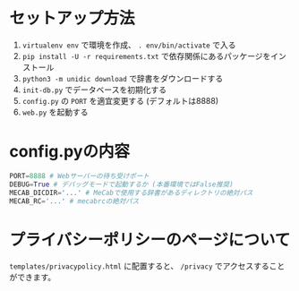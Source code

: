 # セットアップ方法
1. `virtualenv env` で環境を作成、 `. env/bin/activate` で入る
2. `pip install -U -r requirements.txt` で依存関係にあるパッケージをインストール
3. `python3 -m unidic download` で辞書をダウンロードする
4. `init-db.py` でデータベースを初期化する
5. `config.py` の `PORT` を適宜変更する (デフォルトは8888)
6. `web.py` を起動する

# config.pyの内容

```py
PORT=8888 # Webサーバーの待ち受けポート
DEBUG=True # デバッグモードで起動するか (本番環境ではFalse推奨)
MECAB_DICDIR='...' # MeCabで使用する辞書があるディレクトリの絶対パス
MECAB_RC='...' # mecabrcの絶対パス
```

# プライバシーポリシーのページについて
`templates/privacypolicy.html` に配置すると、 `/privacy` でアクセスすることができます。